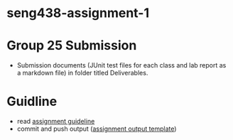 # seng438-assignment-1

# Group 25 Submission

- Submission documents (JUnit test files for each class and lab report as a markdown file) in folder titled Deliverables.

# Guidline

- read [assignment guideline](./Assignment2.md)
- commit and push output ([assignment output template](./Assignment2-ReportTemplate.md))
